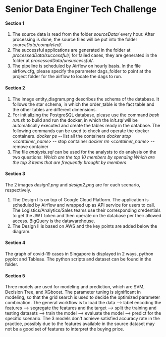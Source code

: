 # Senior Data Enginer Tech Challenge

#### Section 1
1. The source data is read from the folder *sourceData/* every hour. After processing is done, the source files will be put into the folder *sourceData/completed/*. 
2. The successful applications are generated in the folder at *processedData/successful/*; for failed cases, they are generated in the folder at *processedData/unsuccessful/*.
3. The pipeline is scheduled by Airflow on hourly basis. In the file airflow.cfg, please specify the parameter dags_folder to point at the project folder for the airflow to locate the dags to run.

#### Section 2
1. The image entity\_diagram.png describes the schema of the database. It follows the star schema, in which the order\_table is the fact table and the other tables are different dimensions.
2. For initializing the PostgreSQL database, please use the command *bash run.sh* to build and run the docker, in which the *init.sql* will be automatically executed and create the tables ready in the database. The following commands can be used to check and operate the docker containers. 
*docker ps*  -- list all the containers
*docker stop <container_name>*  -- stop container
*docker rm <container_name>*  -- remove container
3. The file *analysis.sql* can be used for the analysts to do analysis on the two questions:
*Which are the top 10 members by spending*
*Which are the top 3 items that are frequently brought by members*
#### Section 3
The 2 images *design1.png* and *design2.png* are for each scenario, respectively.
1. The Design I is on top of Google Cloud Platform. The application is scheduled by Airflow and wrapped up as API service for users to call. The Logistics/Analytics/Sales teams use their corresponding credentials to get the JWT token and then operate on the database per their allowed access. BigQuery is the datawarehouse.
2. The Design II is based on AWS and the key points are added below the diagram.
#### Section 4
The graph of covid-19 cases in Singapore is displayed in 2 ways, python pyplot and Tableau. The python scripts and dataset can be found in the folder.
#### Section 5
Three models are used for modeling and prediction, which are SVM, Decision Tree, and XGboost. The parameter tuning is significant in modeling, so that the grid search is used to decide the optimized parameter combination. 
The general workflow is to load the data --> label encoding the features --> segregate the features and the target --> split the training and testing datasets --> train the model --> evaluate the model --> predict for the specific scenario.
The 3 models don't achieve satisfied accuracy rate in the practice, possibly due to the features available in the source dataset may not be a good set of features to interpret the buying price.